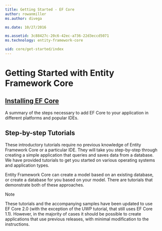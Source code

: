 ```yaml
---
title: Getting Started - EF Core
author: rowanmiller
ms.author: divega

ms.date: 10/27/2016

ms.assetid: 3c88427c-20c6-42ec-a736-22d3eccd5071
ms.technology: entity-framework-core

uid: core/get-started/index
---
```

# Getting Started with Entity Framework Core

## [Installing EF Core](install/index.md)

A summary of the steps necessary to add EF Core to your application in different platforms and popular IDEs.

## Step-by-step Tutorials

These introductory tutorials require no previous knowledge of Entity Framework Core or a particular IDE. They will take you step-by-step through creating a simple application that queries and saves data from a database. We have provided tutorials to get you started on various operating systems and application types.

Entity Framework Core can create a model based on an existing database, or create a database for you based on your model. There are tutorials that demonstrate both of these approaches.

> [!NOTE]  
> These tutorials and the accompanying samples have been updated to use EF Core 2.0 (with the exception of the UWP tutorial, that still uses EF Core 1.1). However, in the majority of cases it should be possible to create applications that use previous releases, with minimal modification to the instructions. 
